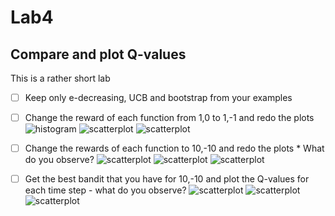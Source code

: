 # Lab4




## Compare and plot Q-values



This is a rather short lab

- [ ] Keep only e-decreasing, UCB and bootstrap from your examples
- [ ] Change the reward of each function from 1,0 to 1,-1 and redo the plots
![histogram](./0.2-decreasing_1.png?raw=true)
![scatterplot](./UCB_1.png?raw=true)
![scatterplot](./BootstrapTS_1.png?raw=true)
- [ ] Change the rewards of each function to 10,-10 and redo the plots
		* What do you observe?
![scatterplot](./0.2-decreasing_10.png?raw=true)
![scatterplot](./UCB_10.png?raw=true)
![scatterplot](./BootstrapTS_10.png?raw=true)
- [ ] Get the best bandit that you have for 10,-10 and plot the Q-values for each time step - what do you observe? 
![scatterplot](./0.2-decreasing_10_Q.png?raw=true)
![scatterplot](./UCB_10_Q.png?raw=true)
![scatterplot](./BootstrapTS_10_Q.png?raw=true)


